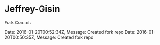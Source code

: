 # Jeffrey-Gisin
Fork Commit


Date: 2016-01-20T00:52:34Z, Message: Created fork repo 
Date: 2016-01-20T00:50:35Z, Message: Created fork repo 
